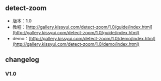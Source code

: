 ## detect-zoom

* 版本：1.0
* 教程：[http://gallery.kissyui.com/detect-zoom/1.0/guide/index.html](http://gallery.kissyui.com/detect-zoom/1.0/guide/index.html)
* demo：[http://gallery.kissyui.com/detect-zoom/1.0/demo/index.html](http://gallery.kissyui.com/detect-zoom/1.0/demo/index.html)

## changelog

### V1.0


